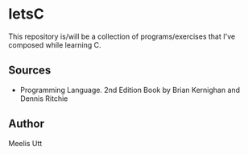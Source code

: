 # letsC

This repository is/will be a collection of programs/exercises that I've composed while learning C.

## Sources

* Programming Language. 2nd Edition Book by Brian Kernighan and Dennis Ritchie

## Author

Meelis Utt

